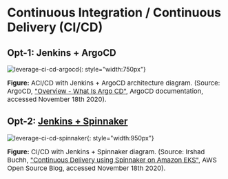 # Continuous Integration / Continuous Delivery (CI/CD)

## Opt-1: Jenkins + ArgoCD
![leverage-ci-cd-argocd](../../../../assets/images/diagrams/ci-cd-argocd.png "Leverage"){: style="width:750px"}

<figcaption style="font-size:15px">
<b>Figure:</b> ACI/CD with Jenkins + ArgoCD architecture diagram.
(Source: ArgoCD, 
<a href="https://argoproj.github.io/argo-cd/">
"Overview - What Is Argo CD"</a>,
ArgoCD documentation, accessed November 18th 2020).
</figcaption>

## Opt-2: [Jenkins + Spinnaker](https://drive.google.com/file/d/1VtKHzBkw5a3zGKFwgI_2rllL9M7ceuCD/view?usp=sharing)
![leverage-ci-cd-spinnaker](../../../../assets/images/diagrams/ci-cd-spinnaker.png "Leverage"){: style="width:950px"}

<figcaption style="font-size:15px">
<b>Figure:</b> CI/CD with Jenkins + Spinnaker diagram.
(Source: Irshad Buchh, 
<a href="https://aws.amazon.com/blogs/opensource/continuous-delivery-spinnaker-amazon-eks/">
"Continuous Delivery using Spinnaker on Amazon EKS"</a>,
AWS Open Source Blog, accessed November 18th 2020).
</figcaption>